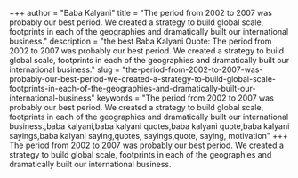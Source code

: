 +++
author = "Baba Kalyani"
title = "The period from 2002 to 2007 was probably our best period. We created a strategy to build global scale, footprints in each of the geographies and dramatically built our international business."
description = "the best Baba Kalyani Quote: The period from 2002 to 2007 was probably our best period. We created a strategy to build global scale, footprints in each of the geographies and dramatically built our international business."
slug = "the-period-from-2002-to-2007-was-probably-our-best-period-we-created-a-strategy-to-build-global-scale-footprints-in-each-of-the-geographies-and-dramatically-built-our-international-business"
keywords = "The period from 2002 to 2007 was probably our best period. We created a strategy to build global scale, footprints in each of the geographies and dramatically built our international business.,baba kalyani,baba kalyani quotes,baba kalyani quote,baba kalyani sayings,baba kalyani saying,quotes, sayings,quote, saying, motivation"
+++
The period from 2002 to 2007 was probably our best period. We created a strategy to build global scale, footprints in each of the geographies and dramatically built our international business.
